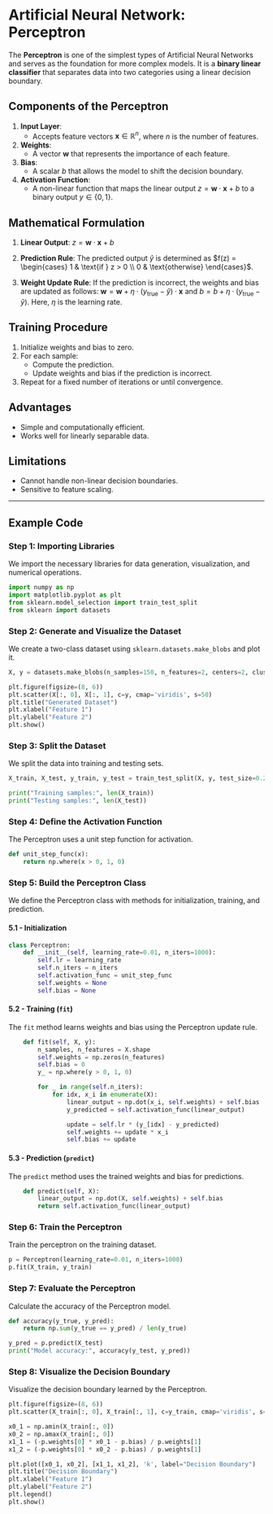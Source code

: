 # Artificial Neural Network: Perceptron

The **Perceptron** is one of the simplest types of Artificial Neural Networks and serves as the foundation for more complex models. It is a **binary linear classifier** that separates data into two categories using a linear decision boundary.

## Components of the Perceptron

1. **Input Layer**: 
   - Accepts feature vectors $`\mathbf{x} \in \mathbb{R}^n`$, where $`n`$ is the number of features.
2. **Weights**: 
   - A vector $`\mathbf{w}`$ that represents the importance of each feature.
3. **Bias**: 
   - A scalar $`b`$ that allows the model to shift the decision boundary.
4. **Activation Function**:
   - A non-linear function that maps the linear output $`z = \mathbf{w} \cdot \mathbf{x} + b`$ to a binary output $`y \in \{0, 1\}`$.

## Mathematical Formulation

1. **Linear Output**:
   $`z = \mathbf{w} \cdot \mathbf{x} + b`$

2. **Prediction Rule**: The predicted output $`\hat{y}`$ is determined as $`f(z) = \begin{cases} 1 & \text{if } z > 0 \\ 0 & \text{otherwise} \end{cases}`$.

3. **Weight Update Rule**: If the prediction is incorrect, the weights and bias are updated as follows: $`\mathbf{w} = \mathbf{w} + \eta \cdot (y_{\text{true}} - \hat{y}) \cdot \mathbf{x}`$ and $`b = b + \eta \cdot (y_{\text{true}} - \hat{y})`$.
   Here, $`\eta`$ is the learning rate.

## Training Procedure

1. Initialize weights and bias to zero.
2. For each sample:
   - Compute the prediction.
   - Update weights and bias if the prediction is incorrect.
3. Repeat for a fixed number of iterations or until convergence.

## Advantages

- Simple and computationally efficient.
- Works well for linearly separable data.

## Limitations

- Cannot handle non-linear decision boundaries.
- Sensitive to feature scaling.

---

## Example Code

### Step 1: Importing Libraries
We import the necessary libraries for data generation, visualization, and numerical operations.
```python
import numpy as np
import matplotlib.pyplot as plt
from sklearn.model_selection import train_test_split
from sklearn import datasets
```

### Step 2: Generate and Visualize the Dataset
We create a two-class dataset using `sklearn.datasets.make_blobs` and plot it.
```python
X, y = datasets.make_blobs(n_samples=150, n_features=2, centers=2, cluster_std=1.05, random_state=2)

plt.figure(figsize=(8, 6))
plt.scatter(X[:, 0], X[:, 1], c=y, cmap='viridis', s=50)
plt.title("Generated Dataset")
plt.xlabel("Feature 1")
plt.ylabel("Feature 2")
plt.show()
```

### Step 3: Split the Dataset
We split the data into training and testing sets.
```python
X_train, X_test, y_train, y_test = train_test_split(X, y, test_size=0.2, random_state=123)

print("Training samples:", len(X_train))
print("Testing samples:", len(X_test))
```

### Step 4: Define the Activation Function
The Perceptron uses a unit step function for activation.
```python
def unit_step_func(x):
    return np.where(x > 0, 1, 0)
```

### Step 5: Build the Perceptron Class
We define the Perceptron class with methods for initialization, training, and prediction.

#### 5.1 - Initialization
```python
class Perceptron:
    def __init__(self, learning_rate=0.01, n_iters=1000):
        self.lr = learning_rate
        self.n_iters = n_iters
        self.activation_func = unit_step_func
        self.weights = None
        self.bias = None
```

#### 5.2 - Training (`fit`)
The `fit` method learns weights and bias using the Perceptron update rule.
```python
    def fit(self, X, y):
        n_samples, n_features = X.shape
        self.weights = np.zeros(n_features)
        self.bias = 0
        y_ = np.where(y > 0, 1, 0)

        for _ in range(self.n_iters):
            for idx, x_i in enumerate(X):
                linear_output = np.dot(x_i, self.weights) + self.bias
                y_predicted = self.activation_func(linear_output)

                update = self.lr * (y_[idx] - y_predicted)
                self.weights += update * x_i
                self.bias += update
```

#### 5.3 - Prediction (`predict`)
The `predict` method uses the trained weights and bias for predictions.
```python
    def predict(self, X):
        linear_output = np.dot(X, self.weights) + self.bias
        return self.activation_func(linear_output)
```

### Step 6: Train the Perceptron
Train the perceptron on the training dataset.
```python
p = Perceptron(learning_rate=0.01, n_iters=1000)
p.fit(X_train, y_train)
```

### Step 7: Evaluate the Perceptron
Calculate the accuracy of the Perceptron model.
```python
def accuracy(y_true, y_pred):
    return np.sum(y_true == y_pred) / len(y_true)

y_pred = p.predict(X_test)
print("Model accuracy:", accuracy(y_test, y_pred))
```

### Step 8: Visualize the Decision Boundary
Visualize the decision boundary learned by the Perceptron.
```python
plt.figure(figsize=(8, 6))
plt.scatter(X_train[:, 0], X_train[:, 1], c=y_train, cmap='viridis', s=50)

x0_1 = np.amin(X_train[:, 0])
x0_2 = np.amax(X_train[:, 0])
x1_1 = (-p.weights[0] * x0_1 - p.bias) / p.weights[1]
x1_2 = (-p.weights[0] * x0_2 - p.bias) / p.weights[1]

plt.plot([x0_1, x0_2], [x1_1, x1_2], 'k', label="Decision Boundary")
plt.title("Decision Boundary")
plt.xlabel("Feature 1")
plt.ylabel("Feature 2")
plt.legend()
plt.show()
```
